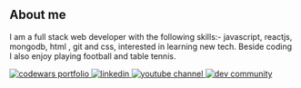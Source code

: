 <h2>
  About me
</h2>
<p>I am a full stack web developer with the following skills:- javascript, reactjs, mongodb, html , git and css, interested in learning new tech. Beside coding I also enjoy playing football and table tennis.
</p>
<p>
  <a href="https://www.codewars.com/users/katsisaac50">
    <img alt="codewars portfolio" title="CodeWars" src="https://www.codewars.com/users/katsisaac50/badges/micro"/>
  </a>
  <a href="https://www.linkedin.com/in/katongole-isaac-2b27b6170">
    <img alt="linkedin" title="Linkedin" src="https://custom-icon-badges.demolab.com/badge/Katongole Isaac-blue.svg?logo=linkedin"/>
  </a>
  <a href="https://www.freecodecamp.org/katsisaac50">
    <img alt="youtube channel" title="Youtube" src="https://custom-icon-badges.demolab.com/badge/@katsisaac50-black.svg?logo=freecodecamp"/>
  </a>
  <a href="https://dev.to/katsisaac50">
    <img alt="dev community" title="DEV" src="https://custom-icon-badges.demolab.com/badge/katsisaac50-red.svg?logo=devdotto"/>
  </a>
</p>
